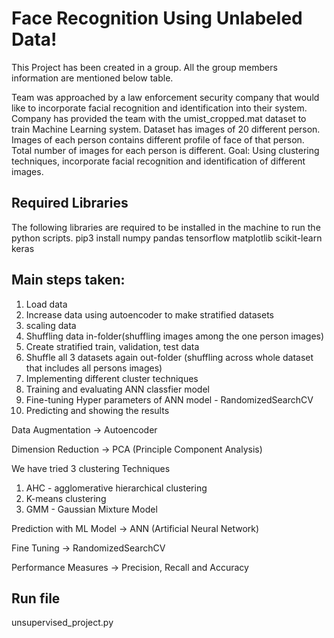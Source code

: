 # Face Recognition Using Unlabeled Data!

This Project has been created in a group. All the group members information are mentioned below table.


Team was approached by a law enforcement security company that would like to incorporate facial recognition and identification into their system. Company has provided the team with the umist_cropped.mat dataset to train Machine Learning system.
Dataset has images of 20 different person. Images of each person contains different profile of face of that person. Total number of images for each person is different. 
Goal: Using clustering techniques, incorporate facial recognition and identification of different images.

## Required Libraries

The following libraries are required to be installed in the machine to run the python scripts. 
pip3 install numpy pandas tensorflow matplotlib scikit-learn keras 

## Main steps taken:
1) Load data
2) Increase data using autoencoder to make stratified datasets
3) scaling data
4) Shuffling data in-folder(shuffling images among the one person images)
5) Create stratified train, validation, test data
6) Shuffle all 3 datasets again out-folder (shuffling across whole dataset that includes all persons images)
7) Implementing different cluster techniques
8) Training and evaluating ANN classfier model
9) Fine-tuning Hyper parameters of ANN model - RandomizedSearchCV
10) Predicting and showing the results

Data Augmentation -> Autoencoder

Dimension Reduction -> PCA (Principle Component Analysis)

We have tried 3 clustering Techniques
1) AHC - agglomerative hierarchical clustering
2) K-means clustering
3) GMM - Gaussian Mixture Model

Prediction with ML Model -> ANN (Artificial Neural Network)

Fine Tuning -> RandomizedSearchCV

Performance Measures -> Precision, Recall and Accuracy

## Run file
unsupervised_project.py


 
